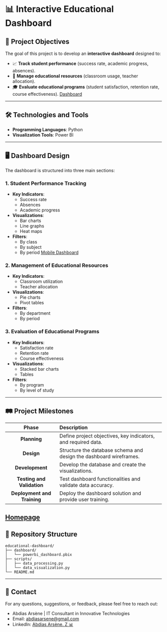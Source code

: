 # 📊 Interactive Educational Dashboard

## 🎯 Project Objectives

The goal of this project is to develop an **interactive dashboard** designed to:
- 📈 **Track student performance** (success rate, academic progress, absences).
- 🏫 **Manage educational resources** (classroom usage, teacher allocation).
- 🎓 **Evaluate educational programs** (student satisfaction, retention rate, course effectiveness).
[Dashboard](https://github.com/Abdiasarsene/images/teachers.png)
---

## 🛠️ Technologies and Tools

- **Programming Languages**: Python
- **Visualization Tools**: Power BI

---

## 🖥️ Dashboard Design

The dashboard is structured into three main sections:

### 1. Student Performance Tracking
- **Key Indicators**:
  - Success rate
  - Absences
  - Academic progress
- **Visualizations**:
  - Bar charts
  - Line graphs
  - Heat maps
- **Filters**:
  - By class
  - By subject
  - By period
[Mobile Dashboard](https://github.com/Abdiasarsene/images/student_mobile.png)
### 2. Management of Educational Resources
- **Key Indicators**:
  - Classroom utilization
  - Teacher allocation
- **Visualizations**:
  - Pie charts
  - Pivot tables
- **Filters**:
  - By department
  - By period

### 3. Evaluation of Educational Programs
- **Key Indicators**:
  - Satisfaction rate
  - Retention rate
  - Course effectiveness
- **Visualizations**:
  - Stacked bar charts
  - Tables
- **Filters**:
  - By program
  - By level of study

---

## 🛤️ Project Milestones

| Phase | Description |
|:-----:|:------------|
| **Planning** | Define project objectives, key indicators, and required data. |
| **Design** | Structure the database schema and design the dashboard wireframes. |
| **Development** | Develop the database and create the visualizations. |
| **Testing and Validation** | Test dashboard functionalities and validate data accuracy. |
| **Deployment and Training** | Deploy the dashboard solution and provide user training. |

[Homepage](https://github.com/Abdiasarsene/images/dashboard.png)
---

## 📂 Repository Structure

```plaintext
educational-dashboard/
├── dashboard/
│   └── powerbi_dashboard.pbix
├── scripts/
│   ├── data_processing.py
│   └── data_visualization.py
└── README.md
```

---

## 📧 Contact

For any questions, suggestions, or feedback, please feel free to reach out:
- Abdias Arsène | IT Consultant in Innovative Technologies  
- Email: abdiasarsene@gmail.com  
- LinkedIn: [Abdias Arsène. Z 📊](https://www.linkedin.com/in/abdias-arsene)
